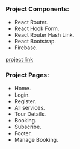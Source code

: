 ### Project Components:

- React Router.
- React Hook Form.
- React Router Hash Link.
- React Bootstrap.
- Firebase.

[project link]()

### Project Pages:

- Home.
- Login.
- Register.
- All services.
- Tour Details.
- Booking.
- Subscribe.
- Footer.
- Manage Booking.

